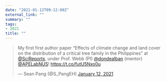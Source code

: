 ```yaml
---
date: "2021-01-12T09:12:00Z"
external_link: ""
summary: ""
tags:
- 2021
title: ""
---
```

<blockquote class="twitter-tweet" data-width="350"><p lang="en" dir="ltr">My first first author paper “Effects of climate change and land cover on the distribution of a critical tree family in the Philippines” at <a href="https://twitter.com/SciReports?ref_src=twsrc%5Etfw">@SciReports</a>, under Prof. Webb (PI) <a href="https://twitter.com/dondealban?ref_src=twsrc%5Etfw">@dondealban</a> (mentor) <a href="https://twitter.com/APELabNUS?ref_src=twsrc%5Etfw">@APELabNUS</a>! <a href="https://t.co/futU5Nxo0u">https://t.co/futU5Nxo0u</a></p>&mdash; Sean Pang (@S_PangEH) <a href="https://twitter.com/S_PangEH/status/1348799918501031936?ref_src=twsrc%5Etfw">January 12, 2021</a></blockquote> <script async src="https://platform.twitter.com/widgets.js" charset="utf-8"></script>